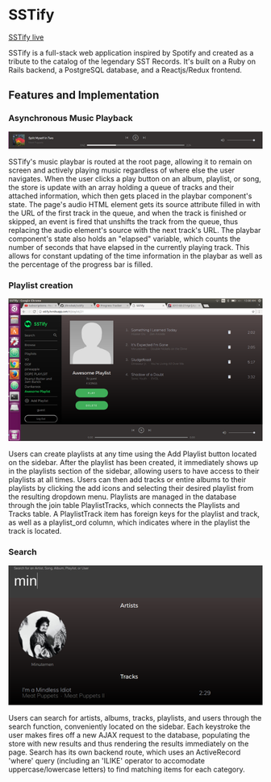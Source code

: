 # SSTify

[SSTify live](https://sstify.herokuapp.com)

SSTify is a full-stack web application inspired by Spotify and created as a tribute to the catalog of the legendary SST Records. It's built on a Ruby on Rails backend, a PostgreSQL database, and a Reactjs/Redux frontend.

## Features and Implementation

### Asynchronous Music Playback

![playbar]

SSTify's music playbar is routed at the root page, allowing it to remain on screen and actively playing music regardless of where else the user navigates. When the user clicks a play button on an album, playlist, or song, the store is update with an array holding a queue of tracks and their attached information, which then gets placed in the playbar component's state. The page's audio HTML element gets its source attribute filled in with the URL of the first track in the queue, and when the track is finished or skipped, an event is fired that unshifts the track from the queue, thus replacing the audio element's source with the next track's URL. The playbar component's state also holds an "elapsed" variable, which counts the number of seconds that have elapsed in the currently playing track. This allows for constant updating of the time information in the playbar as well as the percentage of the progress bar is filled.

### Playlist creation

![playlist]

Users can create playlists at any time using the Add Playlist button located on the sidebar. After the playlist has been created, it immediately shows up in the playlists section of the sidebar, allowing users to have access to their playlists at all times. Users can then add tracks or entire albums to their playlists by clicking the add icons and selecting their desired playlist from the resulting dropdown menu. Playlists are managed in the database through the join table PlaylistTracks, which connects the Playlists and Tracks table. A PlaylistTrack item has foreign keys for the playlist and track, as well as a playlist_ord column, which indicates where in the playlist the track is located.

### Search

![search]

Users can search for artists, albums, tracks, playlists, and users through the search function, conveniently located on the sidebar. Each keystroke the user makes fires off a new AJAX request to the database, populating the store with new results and thus rendering the results immediately on the page. Search has its own backend route, which uses an ActiveRecord 'where' query (including an 'ILIKE' operator to accomodate uppercase/lowercase letters) to find matching items for each category.

[playbar]: ./screenshots/playbar.PNG
[playlist]: ./screenshots/playlist.PNG
[search]: ./screenshots/search.PNG
